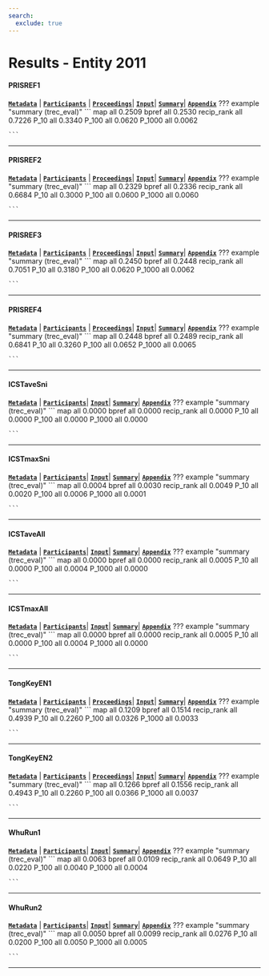 ```yaml
---
search:
  exclude: true
---
```


# Results - Entity 2011 

#### PRISREF1 
[**`Metadata`**](./runs.md#prisref1) | [**`Participants`**](./participants.md#pris) | [**`Proceedings`**](./proceedings.md#pris-at-trec-2011-entity-track-related-entity-finding-and-entity-list-completion)| [**`Input`**](https://trec.nist.gov/results/trec20/entity/input.PRISREF1.gz)| [**`Summary`**](https://trec.nist.gov/results/trec20/entity/summary.PRISREF1)| [**`Appendix`**](https://trec.nist.gov/pubs/trec20/appendices/entity/PRISREF1.pdf)
??? example "summary (trec_eval)"
	```
	map				all	0.2509
	bpref			all	0.2530
	recip_rank		all	0.7226
	P_10			all	0.3340
	P_100			all	0.0620
	P_1000			all	0.0062

	```
---
#### PRISREF2 
[**`Metadata`**](./runs.md#prisref2) | [**`Participants`**](./participants.md#pris) | [**`Proceedings`**](./proceedings.md#pris-at-trec-2011-entity-track-related-entity-finding-and-entity-list-completion)| [**`Input`**](https://trec.nist.gov/results/trec20/entity/input.PRISREF2.gz)| [**`Summary`**](https://trec.nist.gov/results/trec20/entity/summary.PRISREF2)| [**`Appendix`**](https://trec.nist.gov/pubs/trec20/appendices/entity/PRISREF2.pdf)
??? example "summary (trec_eval)"
	```
	map				all	0.2329
	bpref			all	0.2336
	recip_rank		all	0.6684
	P_10			all	0.3000
	P_100			all	0.0600
	P_1000			all	0.0060

	```
---
#### PRISREF3 
[**`Metadata`**](./runs.md#prisref3) | [**`Participants`**](./participants.md#pris) | [**`Proceedings`**](./proceedings.md#pris-at-trec-2011-entity-track-related-entity-finding-and-entity-list-completion)| [**`Input`**](https://trec.nist.gov/results/trec20/entity/input.PRISREF3.gz)| [**`Summary`**](https://trec.nist.gov/results/trec20/entity/summary.PRISREF3)| [**`Appendix`**](https://trec.nist.gov/pubs/trec20/appendices/entity/PRISREF3.pdf)
??? example "summary (trec_eval)"
	```
	map				all	0.2450
	bpref			all	0.2448
	recip_rank		all	0.7051
	P_10			all	0.3180
	P_100			all	0.0620
	P_1000			all	0.0062

	```
---
#### PRISREF4 
[**`Metadata`**](./runs.md#prisref4) | [**`Participants`**](./participants.md#pris) | [**`Proceedings`**](./proceedings.md#pris-at-trec-2011-entity-track-related-entity-finding-and-entity-list-completion)| [**`Input`**](https://trec.nist.gov/results/trec20/entity/input.PRISREF4.gz)| [**`Summary`**](https://trec.nist.gov/results/trec20/entity/summary.PRISREF4)| [**`Appendix`**](https://trec.nist.gov/pubs/trec20/appendices/entity/PRISREF4.pdf)
??? example "summary (trec_eval)"
	```
	map				all	0.2448
	bpref			all	0.2489
	recip_rank		all	0.6841
	P_10			all	0.3260
	P_100			all	0.0652
	P_1000			all	0.0065

	```
---
#### ICSTaveSni 
[**`Metadata`**](./runs.md#icstavesni) | [**`Participants`**](./participants.md#icstpku)| [**`Input`**](https://trec.nist.gov/results/trec20/entity/input.ICSTaveSni.gz)| [**`Summary`**](https://trec.nist.gov/results/trec20/entity/summary.ICSTaveSni)| [**`Appendix`**](https://trec.nist.gov/pubs/trec20/appendices/entity/ICSTaveSni.pdf)
??? example "summary (trec_eval)"
	```
	map				all	0.0000
	bpref			all	0.0000
	recip_rank		all	0.0000
	P_10			all	0.0000
	P_100			all	0.0000
	P_1000			all	0.0000

	```
---
#### ICSTmaxSni 
[**`Metadata`**](./runs.md#icstmaxsni) | [**`Participants`**](./participants.md#icstpku)| [**`Input`**](https://trec.nist.gov/results/trec20/entity/input.ICSTmaxSni.gz)| [**`Summary`**](https://trec.nist.gov/results/trec20/entity/summary.ICSTmaxSni)| [**`Appendix`**](https://trec.nist.gov/pubs/trec20/appendices/entity/ICSTmaxSni.pdf)
??? example "summary (trec_eval)"
	```
	map				all	0.0004
	bpref			all	0.0030
	recip_rank		all	0.0049
	P_10			all	0.0020
	P_100			all	0.0006
	P_1000			all	0.0001

	```
---
#### ICSTaveAll 
[**`Metadata`**](./runs.md#icstaveall) | [**`Participants`**](./participants.md#icstpku)| [**`Input`**](https://trec.nist.gov/results/trec20/entity/input.ICSTaveAll.gz)| [**`Summary`**](https://trec.nist.gov/results/trec20/entity/summary.ICSTaveAll)| [**`Appendix`**](https://trec.nist.gov/pubs/trec20/appendices/entity/ICSTaveAll.pdf)
??? example "summary (trec_eval)"
	```
	map				all	0.0000
	bpref			all	0.0000
	recip_rank		all	0.0005
	P_10			all	0.0000
	P_100			all	0.0004
	P_1000			all	0.0000

	```
---
#### ICSTmaxAll 
[**`Metadata`**](./runs.md#icstmaxall) | [**`Participants`**](./participants.md#icstpku)| [**`Input`**](https://trec.nist.gov/results/trec20/entity/input.ICSTmaxAll.gz)| [**`Summary`**](https://trec.nist.gov/results/trec20/entity/summary.ICSTmaxAll)| [**`Appendix`**](https://trec.nist.gov/pubs/trec20/appendices/entity/ICSTmaxAll.pdf)
??? example "summary (trec_eval)"
	```
	map				all	0.0000
	bpref			all	0.0000
	recip_rank		all	0.0005
	P_10			all	0.0000
	P_100			all	0.0004
	P_1000			all	0.0000

	```
---
#### TongKeyEN1 
[**`Metadata`**](./runs.md#tongkeyen1) | [**`Participants`**](./participants.md#tongkey) | [**`Proceedings`**](./proceedings.md#tongkey-at-entity-track-trec-2011-related-entity-finding)| [**`Input`**](https://trec.nist.gov/results/trec20/entity/input.TongKeyEN1.gz)| [**`Summary`**](https://trec.nist.gov/results/trec20/entity/summary.TongKeyEN1)| [**`Appendix`**](https://trec.nist.gov/pubs/trec20/appendices/entity/TongKeyEN1.pdf)
??? example "summary (trec_eval)"
	```
	map				all	0.1209
	bpref			all	0.1514
	recip_rank		all	0.4939
	P_10			all	0.2260
	P_100			all	0.0326
	P_1000			all	0.0033

	```
---
#### TongKeyEN2 
[**`Metadata`**](./runs.md#tongkeyen2) | [**`Participants`**](./participants.md#tongkey) | [**`Proceedings`**](./proceedings.md#tongkey-at-entity-track-trec-2011-related-entity-finding)| [**`Input`**](https://trec.nist.gov/results/trec20/entity/input.TongKeyEN2.gz)| [**`Summary`**](https://trec.nist.gov/results/trec20/entity/summary.TongKeyEN2)| [**`Appendix`**](https://trec.nist.gov/pubs/trec20/appendices/entity/TongKeyEN2.pdf)
??? example "summary (trec_eval)"
	```
	map				all	0.1266
	bpref			all	0.1556
	recip_rank		all	0.4943
	P_10			all	0.2260
	P_100			all	0.0366
	P_1000			all	0.0037

	```
---
#### WhuRun1 
[**`Metadata`**](./runs.md#whurun1) | [**`Participants`**](./participants.md#irlabwhu2011)| [**`Input`**](https://trec.nist.gov/results/trec20/entity/input.WhuRun1.gz)| [**`Summary`**](https://trec.nist.gov/results/trec20/entity/summary.WhuRun1)| [**`Appendix`**](https://trec.nist.gov/pubs/trec20/appendices/entity/WhuRun1.pdf)
??? example "summary (trec_eval)"
	```
	map				all	0.0063
	bpref			all	0.0109
	recip_rank		all	0.0649
	P_10			all	0.0220
	P_100			all	0.0040
	P_1000			all	0.0004

	```
---
#### WhuRun2 
[**`Metadata`**](./runs.md#whurun2) | [**`Participants`**](./participants.md#irlabwhu2011)| [**`Input`**](https://trec.nist.gov/results/trec20/entity/input.WhuRun2.gz)| [**`Summary`**](https://trec.nist.gov/results/trec20/entity/summary.WhuRun2)| [**`Appendix`**](https://trec.nist.gov/pubs/trec20/appendices/entity/WhuRun2.pdf)
??? example "summary (trec_eval)"
	```
	map				all	0.0050
	bpref			all	0.0099
	recip_rank		all	0.0276
	P_10			all	0.0200
	P_100			all	0.0050
	P_1000			all	0.0005

	```
---
